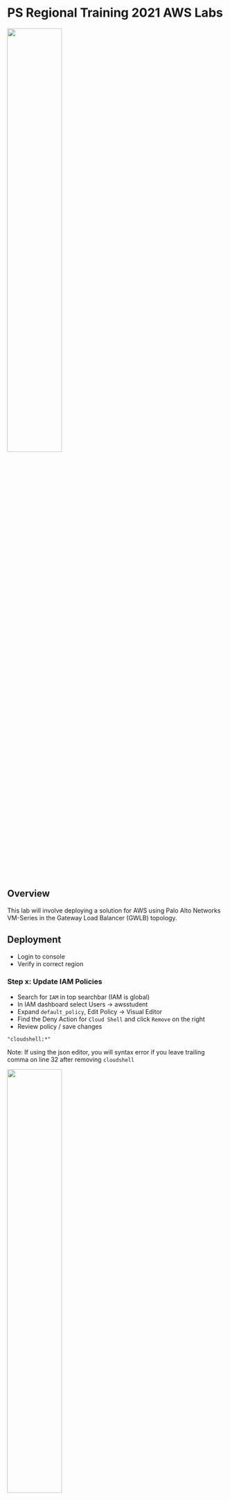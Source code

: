 # PS Regional Training 2021 AWS Labs


<img src="https://www.paloaltonetworks.com/content/dam/pan/en_US/images/logos/brand/primary-company-logo/Parent-logo.png" width=50% height=50%>

## Overview

This lab will involve deploying a solution for AWS using Palo Alto Networks VM-Series in the Gateway Load Balancer (GWLB) topology.

## Deployment

- Login to console
- Verify in correct region 

### Step x: Update IAM Policies


- Search for `IAM` in top searchbar (IAM is global)
- In IAM dashboard select Users -> awsstudent
- Expand `default_policy`, Edit Policy -> Visual Editor
- Find the Deny Action for `Cloud Shell` and click `Remove` on the right
- Review policy / save changes

```
"cloudshell:*"
```

Note: If using the json editor, you will syntax error if you leave trailing comma on line 32 after removing `cloudshell` 


<img src="https://user-images.githubusercontent.com/43679669/108144448-aa08ad00-7097-11eb-926d-66ab34e050da.png" width=50% height=50%>

### Step x: Launch CloudShell

- Search for `cloudshell` in top search bar

This lab will use cloudshell for access to AWS CLI and as a runtime environment to provision your lab resources in AWS using terraform. Cloudshell will have the same IAM role as your authenticated user and has some utilities (git, aws cli, etc) pre-installed. It is only available in limited regions currently.


- Check which Marketplace VM-Series images (AMIs) are available

This terraform deployment will look up the AMI ID to use for the deployment based on the variable `fw_version`. New AMIs are not always published for each minor release. Therefore, it is a good idea to verify what version AMI most closely matches your target version.

In cloud console, enter:

`aws ec2 describe-images --filters "Name=owner-alias,Values=aws-marketplace" --filters Name=name,Values=PA-VM-AWS-10* Name=product-code,Values=6njl1pau431dv1qxipg63mvah --region us-west-2`

How many different BYOL AMIs are avilable for 10.x in this region?

product-code is a global value that correlates with Palo Alto Networks marketplace offerings. This is global and the same across all regions. There will be changes to this as vm-flex offerings come live.

```
    "byol"  = "6njl1pau431dv1qxipg63mvah"
    "payg1" = "6kxdw3bbmdeda3o6i1ggqt4km"
    "payg2" = "806j2of0qy5osgjjixq9gqc6g"
```
The name tag of the image should be standard and can be used for the filter. For example `PA-VM-AWS-9.1*`, `PA-VM-AWS-9.1.3*`, `PA-VM-AWS-10*`. This is the same logic the terraform will use to lookup the AMI based on the `fw_version` variable.

**We see that 10.0.4 AMI is availble, so we will use that for the variable**


- Generate SSH Key in cloudshell

Any EC2 Instance must be associated with a SSH keypair, which is the default method of initial interactive login to instances. With successful bootstrapping, there should not be any need to connect to the VM-Series instances direclty with this key, but it is usually good to keep this key securely stored for any emergency backdoor access. For this lab, a keypair will be generated in the cloudshell and then terraform will create a corresponding object in AWS using the same key.

`ssh-keygen -f ~/.ssh/ps-lab -t rsa -C ps-lab`


### Step x: Clone the Repository

- Download Terraform in Cloudshell

TODO: Replace with one-liner

```
wget https://releases.hashicorp.com/terraform/0.13.6/terraform_0.13.6_linux_amd64.zip
unzip terraform_0.13.6_linux_amd64.zip
rm terraform_0.13.6_linux_amd64.zip
sudo mv terraform /usr/bin/
```

Verify 
`terraform --version`



```
$ git clone https://github.com/PaloAltoNetworks/ps-regional-2021-aws-labs.git
```

### Step x: Update tfvars

- //TODO add notes about terraform general usage, handling sensitive values, etc

For simplicity, only the variable values that need to be modified are separated into a separate tfvars file.

- Change into terraform directory
- Use nano or vi to modify `student.auto.tfvars`
- Update the specifics of your deployment
- Anything marked with `###` should be replaced with appropriate value

We will be using the newer feature for light bootstrapping that does not require S3 buckets. Essentially, all of the paramaters normally specific in init-cfg can now be passed directly to the instance via user-data.

```
firewalls = [
  {
    name    = "vmseries01"
    fw_tags = {}
    bootstrap_options = {
      mgmt-interface-swap = "enable"
      plugin-op-commands  = "aws-gwlb-inspect:enable"
      type                = "dhcp-client"
      hostname            = "lab###_vmseries01"
      panorama-server     = "###"
      panorama-server-2   = "###"
      tplname             = "TPL-STUDENT-STACK-###"
      dgname              = "DG-STUDENT-###"
      vm-auth-key         = "###"
      authcodes           = "###"
      #op-command-modes    = ""
    }
    interfaces = [
      { name = "vmseries01-data", index = "0" },
      { name = "vmseries01-mgmt", index = "1" },
    ]
  },
  {
    name    = "vmseries02"
    fw_tags = {}
    bootstrap_options = {
      mgmt-interface-swap = "enable"
      plugin-op-commands  = "aws-gwlb-inspect:enable"
      type                = "dhcp-client"
      hostname            = "lab#_vmseries02"
      panorama-server     = "###"
      panorama-server-2   = "###"
      tplname             = "###"
      dgname              = "###"
      vm-auth-key         = "###"
      authcodes           = "###"
      #op-command-modes    = ""
    }
    interfaces = [
      { name = "vmseries02-data", index = "0" },
      { name = "vmseries02-mgmt", index = "1" },
    ]
  }
]
```

### Step x: Apply Terraform

- Terraform init / apply




### Step x: Things to do while waiting on launch

- Look at user data
- Check instance screenshot
- Check cloudwatch bootstrap logs
- Look at VPC & TGW route tables, endpoints, correlate to the topology diagram
- 


### Step 50: Finished

Congratulations!

You have now successfully ….


Manual Last Updated: 2021-02-16
Lab Last Tested: -

